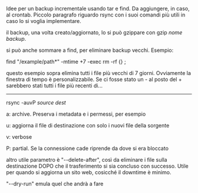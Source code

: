 Idee per un backup incrementale usando tar e find. Da aggiungere, in caso, al crontab. Piccolo paragrafo riguardo rsync con i suoi comandi più utili in caso lo si voglia implementare.




il backup, una volta creato/aggiornato, lo si può gzippare con gzip *nome backup*.

si può anche sommare a find, per eliminare backup vecchi. Esempio:

find "/example/path*" -mtime +7 -exec rm -rf {} \;

questo esempio sopra elimina tutti i file più vecchi di 7 giorni. Ovviamente la finestra di tempo è personalizzabile. Se ci fosse stato un - al posto del + sarebbero stati tutti i file più recenti di...

------

rsync -auvP *source* *dest*

a: archive. Preserva i metadata e i permessi, per esempio

u: aggiorna il file di destinazione con solo i nuovi file della sorgente

v: verbose

P: partial. Se la connessione cade riprende da dove si era bloccato


altro utile parametro è "--delete-after", così da eliminare i file sulla destinazione DOPO che il trasferimento si sia concluso con successo. Utile per quando si aggiorna un sito web, cosicché il downtime è minimo.

"--dry-run" emula quel che andrà a fare